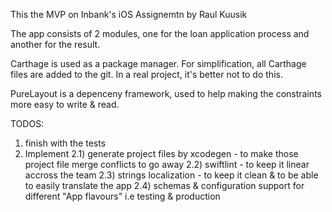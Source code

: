 This the MVP on Inbank's iOS Assignemtn by Raul Kuusik

The app consists of 2 modules, one for the loan application process and another for the result.

Carthage is used as a package manager. For simplification, all Carthage files are added to the git. In a real project, it's better not to do this.

PureLayout is a depenceny framework, used to help making the constraints more easy to write & read.

TODOS:
1) finish with the tests
2) Implement 
	2.1) generate project files by xcodegen - to make those project file merge conflicts to go away
	2.2) swiftlint - to keep it linear accross the team
	2.3) strings localization - to keep it clean & to be able to easily translate the app
	2.4) schemas & configuration support for different "App flavours" i.e testing & production
